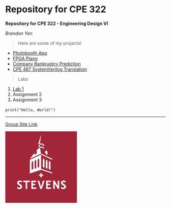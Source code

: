 # Repository for CPE 322

**Repository for CPE 322 - Engineering Design VI**

_Brandon Yen_

> Here are some of my projects!

- [Photobooth App](https://github.com/brandonyen/photobooth)
- [FPGA Piano](https://github.com/brandonyen/fpga_piano)
- [Company Bankruptcy Prediction](https://github.com/brandonyen/company-bankruptcy-prediction)
- [CPE 487 SystemVerilog Translation](https://github.com/brandonyen/Nexys-A7-SystemVerilog)

> Labs

1. [Lab 1](https://github.com/brandonyen/cpe-322/lab_1)
2. Assignment 2
3. Assignment 3

`print("Hello, World!")`

---

[Group Site Link](https://sites.google.com/stevens.edu/thebestdesign6group/home)

![Image](images.jpeg)
